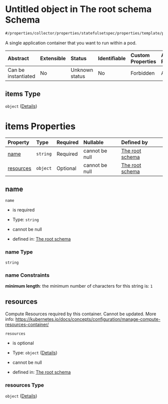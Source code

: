 # Untitled object in The root schema Schema

```txt
#/properties/collector/properties/statefulsetspec/properties/template/properties/spec/properties/containers/items#/properties/collector/properties/statefulsetSpec/properties/template/properties/spec/properties/containers/items
```

A single application container that you want to run within a pod.

| Abstract            | Extensible | Status         | Identifiable | Custom Properties | Additional Properties | Access Restrictions | Defined In                                                        |
| :------------------ | :--------- | :------------- | :----------- | :---------------- | :-------------------- | :------------------ | :---------------------------------------------------------------- |
| Can be instantiated | No         | Unknown status | No           | Forbidden         | Allowed               | none                | [values.schema.json\*](values.schema.json "open original schema") |

## items Type

`object` ([Details](values-properties-the-collector-schema-properties-statefulsetspec-properties-template-properties-spec-properties-containers-items.md))

# items Properties

| Property                | Type     | Required | Nullable       | Defined by                                                                                                                                                                                                                                                                                                                                                                                                                             |
| :---------------------- | :------- | :------- | :------------- | :------------------------------------------------------------------------------------------------------------------------------------------------------------------------------------------------------------------------------------------------------------------------------------------------------------------------------------------------------------------------------------------------------------------------------------- |
| [name](#name)           | `string` | Required | cannot be null | [The root schema](values-properties-the-collector-schema-properties-statefulsetspec-properties-template-properties-spec-properties-containers-items-properties-name.md "#/properties/collector/properties/statefulsetspec/properties/template/properties/spec/properties/containers/items#/properties/collector/properties/statefulsetSpec/properties/template/properties/spec/properties/containers/items/properties/name")           |
| [resources](#resources) | `object` | Optional | cannot be null | [The root schema](values-properties-the-collector-schema-properties-statefulsetspec-properties-template-properties-spec-properties-containers-items-properties-resources.md "#/properties/collector/properties/statefulsetspec/properties/template/properties/spec/properties/containers/items#/properties/collector/properties/statefulsetSpec/properties/template/properties/spec/properties/containers/items/properties/resources") |

## name



`name`

*   is required

*   Type: `string`

*   cannot be null

*   defined in: [The root schema](values-properties-the-collector-schema-properties-statefulsetspec-properties-template-properties-spec-properties-containers-items-properties-name.md "#/properties/collector/properties/statefulsetspec/properties/template/properties/spec/properties/containers/items#/properties/collector/properties/statefulsetSpec/properties/template/properties/spec/properties/containers/items/properties/name")

### name Type

`string`

### name Constraints

**minimum length**: the minimum number of characters for this string is: `1`

## resources

Compute Resources required by this container. Cannot be updated. More info: <https://kubernetes.io/docs/concepts/configuration/manage-compute-resources-container/>

`resources`

*   is optional

*   Type: `object` ([Details](values-properties-the-collector-schema-properties-statefulsetspec-properties-template-properties-spec-properties-containers-items-properties-resources.md))

*   cannot be null

*   defined in: [The root schema](values-properties-the-collector-schema-properties-statefulsetspec-properties-template-properties-spec-properties-containers-items-properties-resources.md "#/properties/collector/properties/statefulsetspec/properties/template/properties/spec/properties/containers/items#/properties/collector/properties/statefulsetSpec/properties/template/properties/spec/properties/containers/items/properties/resources")

### resources Type

`object` ([Details](values-properties-the-collector-schema-properties-statefulsetspec-properties-template-properties-spec-properties-containers-items-properties-resources.md))
